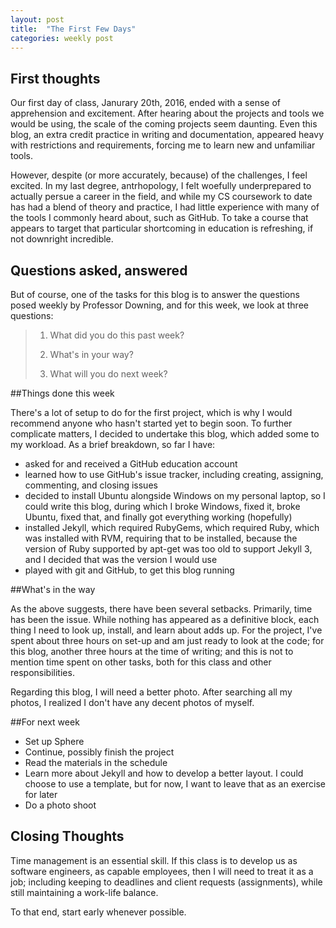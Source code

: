 ```yaml
---
layout: post
title:  "The First Few Days"
categories: weekly post
---
```


First thoughts
--------------

Our first day of class, Janurary 20th, 2016, ended with a sense of apprehension and excitement. After hearing about the projects and tools we would be using, the scale of the coming projects seem daunting. Even this blog, an extra credit practice in writing and documentation, appeared heavy with restrictions and requirements, forcing me to learn new and unfamiliar tools.

However, despite (or more accurately, because) of the challenges, I feel excited. In my last degree, antrhopology, I felt woefully underprepared to actually persue a career in the field, and while my CS coursework to date has had a blend of theory and practice, I had little experience with many of the tools I commonly heard about, such as GitHub. To take a course that appears to target that particular shortcoming in education is refreshing, if not downright incredible.

Questions asked, answered
-------------------------

But of course, one of the tasks for this blog is to answer the questions posed weekly by Professor Downing, and for this week, we look at three questions:

> 1. What did you do this past week?
> 
> 2. What's in your way?
> 
> 3. What will you do next week?

##Things done this week

There's a lot of setup to do for the first project, which is why I would recommend anyone who hasn't started yet to begin soon. To further complicate matters, I decided to undertake this blog, which added some to my workload. As a brief breakdown, so far I have:

- asked for and received a GitHub education account
- learned how to use GitHub's issue tracker, including creating, assigning, commenting, and closing issues
- decided to install Ubuntu alongside Windows on my personal laptop, so I could write this blog, during which I broke Windows, fixed it, broke Ubuntu, fixed that, and finally got everything working (hopefully)
- installed Jekyll, which required RubyGems, which required Ruby, which was installed with RVM, requiring that to be installed, because the version of Ruby supported by apt-get was too old to support Jekyll 3, and I decided that was the version I would use
- played with git and GitHub, to get this blog running

##What's in the way

As the above suggests, there have been several setbacks. Primarily, time has been the issue. While nothing has appeared as a definitive block, each thing I need to look up, install, and learn about adds up. For the project, I've spent about three hours on set-up and am just ready to look at the code; for this blog, another three hours at the time of writing; and this is not to mention time spent on other tasks, both for this class and other responsibilities.

Regarding this blog, I will need a better photo. After searching all my photos, I realized I don't have any decent photos of myself.

##For next week

- Set up Sphere
- Continue, possibly finish the project
- Read the materials in the schedule
- Learn more about Jekyll and how to develop a better layout. I could choose to use a template, but for now, I want to leave that as an exercise for later
- Do a photo shoot

Closing Thoughts
----------------

Time management is an essential skill. If this class is to develop us as software engineers, as capable employees, then I will need to treat it as a job; including keeping to deadlines and client requests (assignments), while still maintaining a work-life balance.

To that end, start early whenever possible.